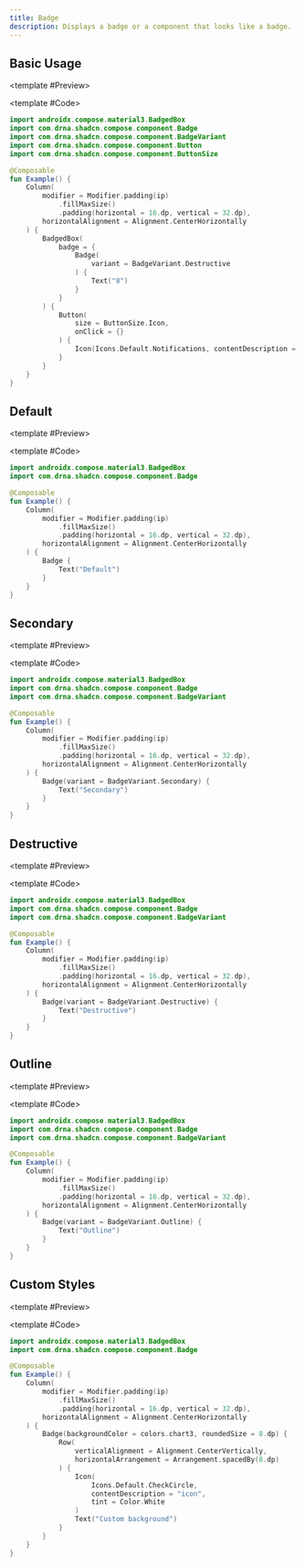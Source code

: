 ```yaml
---
title: Badge
description: Displays a badge or a component that looks like a badge.
---
```


<DocsPage 
    :title="frontmatter.title" 
    :description="frontmatter.description"
    path="views/components/Badge.md">

## Basic Usage

<TabPreview>

<template #Preview>
<Preview name="badge" variant="notification-badge"/>
</template>

<template #Code>

```kotlin
import androidx.compose.material3.BadgedBox
import com.drna.shadcn.compose.component.Badge
import com.drna.shadcn.compose.component.BadgeVariant
import com.drna.shadcn.compose.component.Button
import com.drna.shadcn.compose.component.ButtonSize

@Composable
fun Example() {
    Column(
        modifier = Modifier.padding(ip)
            .fillMaxSize()
            .padding(horizontal = 16.dp, vertical = 32.dp),
        horizontalAlignment = Alignment.CenterHorizontally
    ) {
        BadgedBox(
            badge = {
                Badge(
                    variant = BadgeVariant.Destructive
                ) {
                    Text("8")
                }
            }
        ) {
            Button(
                size = ButtonSize.Icon,
                onClick = {}
            ) {
                Icon(Icons.Default.Notifications, contentDescription = "icon")
            }
        }
    }
}
```

</template>

</TabPreview>

## Default

<TabPreview>

<template #Preview>
<Preview name="badge" variant="default"/>
</template>

<template #Code>

```kotlin
import androidx.compose.material3.BadgedBox
import com.drna.shadcn.compose.component.Badge

@Composable
fun Example() {
    Column(
        modifier = Modifier.padding(ip)
            .fillMaxSize()
            .padding(horizontal = 16.dp, vertical = 32.dp),
        horizontalAlignment = Alignment.CenterHorizontally
    ) {
        Badge {
            Text("Default")
        }
    }
}
```

</template>

</TabPreview>

## Secondary

<TabPreview>

<template #Preview>
<Preview name="badge" variant="secondary"/>
</template>

<template #Code>

```kotlin
import androidx.compose.material3.BadgedBox
import com.drna.shadcn.compose.component.Badge
import com.drna.shadcn.compose.component.BadgeVariant

@Composable
fun Example() {
    Column(
        modifier = Modifier.padding(ip)
            .fillMaxSize()
            .padding(horizontal = 16.dp, vertical = 32.dp),
        horizontalAlignment = Alignment.CenterHorizontally
    ) {
        Badge(variant = BadgeVariant.Secondary) {
            Text("Secondary")
        }
    }
}
```

</template>

</TabPreview>

## Destructive

<TabPreview>

<template #Preview>
<Preview name="badge" variant="destructive"/>
</template>

<template #Code>

```kotlin
import androidx.compose.material3.BadgedBox
import com.drna.shadcn.compose.component.Badge
import com.drna.shadcn.compose.component.BadgeVariant

@Composable
fun Example() {
    Column(
        modifier = Modifier.padding(ip)
            .fillMaxSize()
            .padding(horizontal = 16.dp, vertical = 32.dp),
        horizontalAlignment = Alignment.CenterHorizontally
    ) {
        Badge(variant = BadgeVariant.Destructive) {
            Text("Destructive")
        }
    }
}
```

</template>

</TabPreview>

## Outline

<TabPreview>

<template #Preview>
<Preview name="badge" variant="outline"/>
</template>

<template #Code>

```kotlin
import androidx.compose.material3.BadgedBox
import com.drna.shadcn.compose.component.Badge
import com.drna.shadcn.compose.component.BadgeVariant

@Composable
fun Example() {
    Column(
        modifier = Modifier.padding(ip)
            .fillMaxSize()
            .padding(horizontal = 16.dp, vertical = 32.dp),
        horizontalAlignment = Alignment.CenterHorizontally
    ) {
        Badge(variant = BadgeVariant.Outline) {
            Text("Outline")
        }
    }
}
```

</template>

</TabPreview>

## Custom Styles

<TabPreview>

<template #Preview>
<Preview name="badge" variant="custom"/>
</template>

<template #Code>

```kotlin
import androidx.compose.material3.BadgedBox
import com.drna.shadcn.compose.component.Badge

@Composable
fun Example() {
    Column(
        modifier = Modifier.padding(ip)
            .fillMaxSize()
            .padding(horizontal = 16.dp, vertical = 32.dp),
        horizontalAlignment = Alignment.CenterHorizontally
    ) {
        Badge(backgroundColor = colors.chart3, roundedSize = 8.dp) {
            Row(
                verticalAlignment = Alignment.CenterVertically,
                horizontalArrangement = Arrangement.spacedBy(8.dp)
            ) {
                Icon(
                    Icons.Default.CheckCircle,
                    contentDescription = "icon",
                    tint = Color.White
                )
                Text("Custom background")
            }
        }
    }
}
```

</template>

</TabPreview>

</DocsPage>
